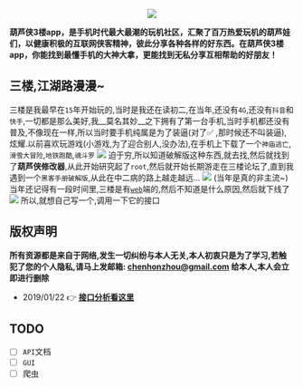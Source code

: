 <p align="center">
  <img src="https://files.catbox.moe/1qais9.gif">
</p>

**葫芦侠3楼app，是手机时代最大最潮的玩机社区，汇聚了百万热爱玩机的葫芦娃们，以健康积极的互联网侠客精神，彼此分享各种各样的好东西。在葫芦侠3楼app，你能找到最懂手机的大神大拿，更能找到无私分享互相帮助的好朋友！**


## 三楼,江湖路漫漫~
三楼是我最早在`15`年开始玩的,当时是我还在读初二,在当年,还没有`4G`,还没有`抖音`和`快手`,一切都是那么美好,我__莫名其妙__之下拥有了第一台手机,当时手机都还没有普及,不像现在一样,所以当时要手机纯属是为了装逼(对了✅ ,那时候还不叫装逼),炫耀.以前喜欢玩游戏(小游戏,为了迎合别人,没办法),在手机上下载了一个`神庙逃亡`,`滑雪大冒险`,`地铁跑酷`,`魂斗罗`
![](https://files.catbox.moe/nt991w.jpg)
迫于穷,所以知道破解版这种东西,就去找,然后就找到了**葫芦侠修改器**,从此开始研究起了`root`,然后就开始长期游走在三楼论坛了,直到我遇到一个`黑客手册破解版`,从此在中二病的路上越走越远...
![](https://files.catbox.moe/cbt2kp.jpg)
(当年是真的非主流~)
当年还记得有一段时间里,三楼是有[`web`](https://web.archive.org/web/20150209002836/http://bbs.huluxia.com:80/forum-43-0-0-0.html)端的,然后不知道是什么原因,然后就下线了
![](https://ww1.sinaimg.cn/large/007i4MEmgy1fzgi9cxhmhj30t70iu41l.jpg)
所以,就想自己写一个,调用一下它的接口

## 版权声明
**所有资源都是来自于网络,发生一切纠纷与本人无关,本人初衷只是为了学习,若触犯了您的个人隐私,请马上发邮箱: chenhonzhou@gmail.com 给本人,本人会立即进行删除**

- 2019/01/22 👉  **[接口分析看这里](API.md)**


## TODO
- [ ] `API`文档
- [ ] `GUI`
- [ ] 爬虫
